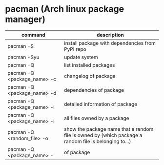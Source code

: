 # pacman (Arch linux package manager)
|command|description|
|-------|-----------|
|pacman -S|install package with dependencies from PyPI repo|
|pacman -Syu|update system|
|pacman -Q|list installed packages|
|pacman -Q &lt;package_name&gt; -c|changelog of package|
|pacman -Q &lt;package_name&gt; -d|dependencies of package|
|pacman -Q &lt;package_name&gt; -i|detailed information of package|
|pacman -Q &lt;package_name&gt; -l|all files owned by a package|
|pacman -Q &lt;random_file&gt; -o|show the package name that a random file is owned by (which package a random file is belonging to...)|
|pacman -Q &lt;package_name&gt; -| of package|
